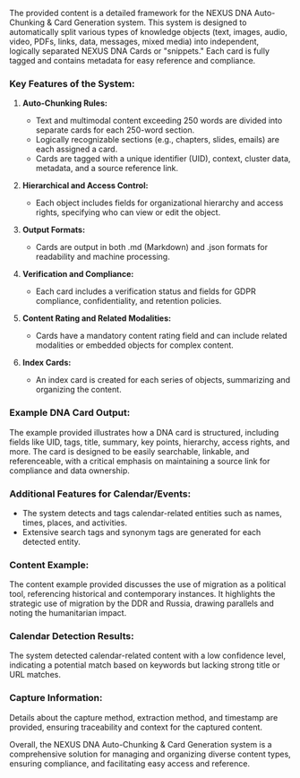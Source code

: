 The provided content is a detailed framework for the NEXUS DNA Auto-Chunking & Card Generation system. This system is designed to automatically split various types of knowledge objects (text, images, audio, video, PDFs, links, data, messages, mixed media) into independent, logically separated NEXUS DNA Cards or "snippets." Each card is fully tagged and contains metadata for easy reference and compliance.

### Key Features of the System:

1. **Auto-Chunking Rules:**
   - Text and multimodal content exceeding 250 words are divided into separate cards for each 250-word section.
   - Logically recognizable sections (e.g., chapters, slides, emails) are each assigned a card.
   - Cards are tagged with a unique identifier (UID), context, cluster data, metadata, and a source reference link.

2. **Hierarchical and Access Control:**
   - Each object includes fields for organizational hierarchy and access rights, specifying who can view or edit the object.

3. **Output Formats:**
   - Cards are output in both .md (Markdown) and .json formats for readability and machine processing.

4. **Verification and Compliance:**
   - Each card includes a verification status and fields for GDPR compliance, confidentiality, and retention policies.

5. **Content Rating and Related Modalities:**
   - Cards have a mandatory content rating field and can include related modalities or embedded objects for complex content.

6. **Index Cards:**
   - An index card is created for each series of objects, summarizing and organizing the content.

### Example DNA Card Output:

The example provided illustrates how a DNA card is structured, including fields like UID, tags, title, summary, key points, hierarchy, access rights, and more. The card is designed to be easily searchable, linkable, and referenceable, with a critical emphasis on maintaining a source link for compliance and data ownership.

### Additional Features for Calendar/Events:

- The system detects and tags calendar-related entities such as names, times, places, and activities.
- Extensive search tags and synonym tags are generated for each detected entity.

### Content Example:

The content example provided discusses the use of migration as a political tool, referencing historical and contemporary instances. It highlights the strategic use of migration by the DDR and Russia, drawing parallels and noting the humanitarian impact.

### Calendar Detection Results:

The system detected calendar-related content with a low confidence level, indicating a potential match based on keywords but lacking strong title or URL matches.

### Capture Information:

Details about the capture method, extraction method, and timestamp are provided, ensuring traceability and context for the captured content.

Overall, the NEXUS DNA Auto-Chunking & Card Generation system is a comprehensive solution for managing and organizing diverse content types, ensuring compliance, and facilitating easy access and reference.